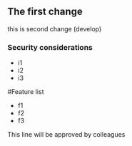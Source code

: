## The first change

this is second change (develop)

### Security considerations
* i1
* i2
* i3

#Feature list
* f1
* f2
* f3

This line will be approved by colleagues